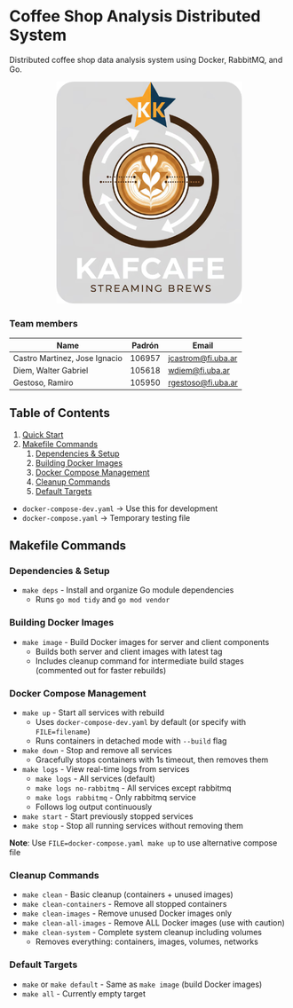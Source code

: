 # Coffee Shop Analysis Distributed System

Distributed coffee shop data analysis system using Docker, RabbitMQ, and Go.

<p align="center">
    <img src="./docs/logo.png" alt="Kafcafe logo" height="400px">
</p>

### Team members

| Name                          | Padrón | Email              |
| ----------------------------- | ------ | ------------------ |
| Castro Martinez, Jose Ignacio | 106957 | jcastrom@fi.uba.ar |
| Diem, Walter Gabriel          | 105618 | wdiem@fi.uba.ar    |
| Gestoso, Ramiro               | 105950 | rgestoso@fi.uba.ar |

## Table of Contents

1. [Quick Start](#quick-start)
1. [Makefile Commands](#makefile-commands)
   1. [Dependencies & Setup](#dependencies--setup)
   1. [Building Docker Images](#building-docker-images)
   1. [Docker Compose Management](#docker-compose-management)
   1. [Cleanup Commands](#cleanup-commands)
   1. [Default Targets](#default-targets)

- `docker-compose-dev.yaml` -> Use this for development
- `docker-compose.yaml` -> Temporary testing file

## Makefile Commands

### Dependencies & Setup

- `make deps` - Install and organize Go module dependencies
  - Runs `go mod tidy` and `go mod vendor`

### Building Docker Images

- `make image` - Build Docker images for server and client components
  - Builds both server and client images with latest tag
  - Includes cleanup command for intermediate build stages (commented out for faster rebuilds)

### Docker Compose Management

- `make up` - Start all services with rebuild
  - Uses `docker-compose-dev.yaml` by default (or specify with `FILE=filename`)
  - Runs containers in detached mode with `--build` flag
- `make down` - Stop and remove all services
  - Gracefully stops containers with 1s timeout, then removes them
- `make logs` - View real-time logs from services
  - `make logs` - All services (default)
  - `make logs no-rabbitmq` - All services except rabbitmq
  - `make logs rabbitmq` - Only rabbitmq service
  - Follows log output continuously
- `make start` - Start previously stopped services
- `make stop` - Stop all running services without removing them

**Note**: Use `FILE=docker-compose.yaml make up` to use alternative compose file

### Cleanup Commands

- `make clean` - Basic cleanup (containers + unused images)
- `make clean-containers` - Remove all stopped containers
- `make clean-images` - Remove unused Docker images only
- `make clean-all-images` - Remove ALL Docker images (use with caution)
- `make clean-system` - Complete system cleanup including volumes
  - Removes everything: containers, images, volumes, networks

### Default Targets

- `make` or `make default` - Same as `make image` (build Docker images)
- `make all` - Currently empty target
